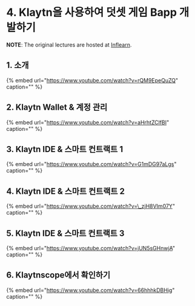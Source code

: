 # 4. Klaytn을 사용하여 덧셋 게임 Bapp 개발하기

**NOTE**: The original lectures are hosted at [Inflearn](https://www.inflearn.com/course/%ED%81%B4%EB%A0%88%EC%9D%B4%ED%8A%BC).

## 1. 소개

{% embed url="https://www.youtube.com/watch?v=rQM9EpeQuZQ" caption="" %}

## 2. Klaytn Wallet & 계정 관리

{% embed url="https://www.youtube.com/watch?v=aHrhtZClfBI" caption="" %}

## 3. Klaytn IDE & 스마트 컨트랙트 1

{% embed url="https://www.youtube.com/watch?v=G1mDG97aLgs" caption="" %}

## 4. Klaytn IDE & 스마트 컨트랙트 2

{% embed url="https://www.youtube.com/watch?v=\_zjH8VIm07Y" caption="" %}

## 5. Klaytn IDE & 스마트 컨트랙트 3

{% embed url="https://www.youtube.com/watch?v=jUN5sGHnwjA" caption="" %}

## 6. Klaytnscope에서 확인하기

{% embed url="https://www.youtube.com/watch?v=66hhhkDBHig" caption="" %}

